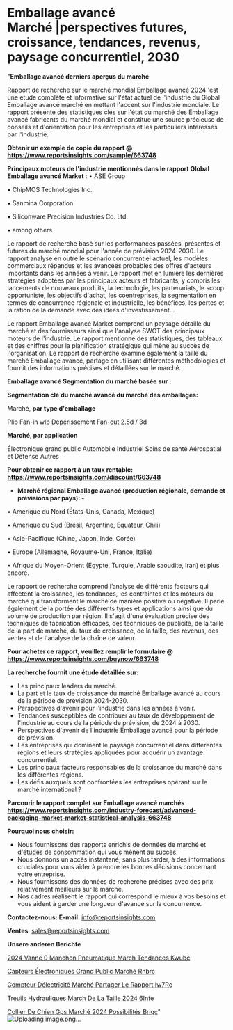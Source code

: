 # Emballage avancé Marché |perspectives futures, croissance, tendances, revenus, paysage concurrentiel, 2030

"<strong>Emballage avancé derniers aperçus du marché</strong>

Rapport de recherche sur le marché mondial Emballage avancé 2024 'est une étude complète et informative sur l'état actuel de l'industrie du Global Emballage avancé marché en mettant l'accent sur l'industrie mondiale. Le rapport présente des statistiques clés sur l'état du marché des Emballage avancé fabricants du marché mondial et constitue une source précieuse de conseils et d'orientation pour les entreprises et les particuliers intéressés par l'industrie.

<strong>Obtenir un exemple de copie du rapport @ <a href=https://www.reportsinsights.com/sample/663748>https://www.reportsinsights.com/sample/663748</a></strong>

<strong>Principaux moteurs de l'industrie mentionnés dans le rapport Global Emballage avancé Market</strong> :
• ASE Group

• ChipMOS Technologies Inc.

• Sanmina Corporation

• Siliconware Precision Industries Co. Ltd.

• among others

Le rapport de recherche basé sur les performances passées, présentes et futures du marché mondial pour l'année de prévision 2024-2030. Le rapport analyse en outre le scénario concurrentiel actuel, les modèles commerciaux répandus et les avancées probables des offres d'acteurs importants dans les années à venir. Le rapport met en lumière les dernières stratégies adoptées par les principaux acteurs et fabricants, y compris les lancements de nouveaux produits, la technologie, les partenariats, le scoop opportuniste, les objectifs d'achat, les coentreprises, la segmentation en termes de concurrence régionale et industrielle, les bénéfices, les pertes et la ration de la demande avec des idées d'investissement. .

Le rapport Emballage avancé Market comprend un paysage détaillé du marché et des fournisseurs ainsi que l'analyse SWOT des principaux moteurs de l'industrie. Le rapport mentionne des statistiques, des tableaux et des chiffres pour la planification stratégique qui mène au succès de l'organisation. Le rapport de recherche examine également la taille du marché Emballage avancé, partage en utilisant différentes méthodologies et fournit des informations précises et détaillées sur le marché.

<strong>Emballage avancé Segmentation du marché basée sur :</strong>

<strong> Segmentation clé du marché avancé du marché des emballages: </strong>

Marché, <strong> par type d'emballage </strong>

Plip
Fan-in wlp
Dépérissement
Fan-out
2.5d / 3d

<strong> Marché, par application </strong>

Électronique grand public
Automobile
Industriel
Soins de santé
Aérospatial et Défense
Autres

<strong>Pour obtenir ce rapport à un taux rentable: <a href=https://www.reportsinsights.com/discount/663748>https://www.reportsinsights.com/discount/663748</a></strong>
<ul>
  <li><strong>Marché régional Emballage avancé (production régionale, demande et prévisions par pays): -</strong></li>
</ul>
• Amérique du Nord (États-Unis, Canada, Mexique)

• Amérique du Sud (Brésil, Argentine, Equateur, Chili)

• Asie-Pacifique (Chine, Japon, Inde, Corée)

• Europe (Allemagne, Royaume-Uni, France, Italie)

• Afrique du Moyen-Orient (Égypte, Turquie, Arabie saoudite, Iran) et plus encore.

Le rapport de recherche comprend l’analyse de différents facteurs qui affectent la croissance, les tendances, les contraintes et les moteurs du marché qui transforment le marché de manière positive ou négative. Il parle également de la portée des différents types et applications ainsi que du volume de production par région. Il s'agit d'une évaluation précise des techniques de fabrication efficaces, des techniques de publicité, de la taille de la part de marché, du taux de croissance, de la taille, des revenus, des ventes et de l'analyse de la chaîne de valeur.

<strong>Pour acheter ce rapport, veuillez remplir le formulaire @   <a href=https://www.reportsinsights.com/buynow/663748>https://www.reportsinsights.com/buynow/663748</a></strong>

<strong>La recherche fournit une étude détaillée sur:</strong>
<ul>
  <li>Les principaux leaders du marché.</li>
  <li>La part et le taux de croissance du marché Emballage avancé au cours de la période de prévision 2024-2030.</li>
  <li>Perspectives d'avenir pour l'industrie dans les années à venir.</li>
  <li>Tendances susceptibles de contribuer au taux de développement de l'industrie au cours de la période de prévision, de 2024 à 2030.</li>
  <li>Perspectives d'avenir de l'industrie Emballage avancé pour la période de prévision.</li>
  <li>Les entreprises qui dominent le paysage concurrentiel dans différentes régions et leurs stratégies appliquées pour acquérir un avantage concurrentiel.</li>
  <li>Les principaux facteurs responsables de la croissance du marché dans les différentes régions.</li>
  <li>Les défis auxquels sont confrontées les entreprises opérant sur le marché international ?</li>
</ul>

<strong>Parcourir le rapport complet sur Emballage avancé marchés <a href=https://www.reportsinsights.com/industry-forecast/advanced-packaging-market-market-statistical-analysis-663748>https://www.reportsinsights.com/industry-forecast/advanced-packaging-market-market-statistical-analysis-663748</a></strong>

<strong>Pourquoi nous choisir:</strong>
<ul>
  <li>Nous fournissons des rapports enrichis de données de marché et d'études de consommation qui vous mènent au succès.</li>
  <li>Nous donnons un accès instantané, sans plus tarder, à des informations cruciales pour vous aider à prendre les bonnes décisions concernant votre entreprise.</li>
  <li>Nous fournissons des données de recherche précises avec des prix relativement meilleurs sur le marché.</li>
  <li>Nos cadres réalisent le rapport qui correspond le mieux à vos besoins et vous aident à garder une longueur d'avance sur la concurrence.</li>
</ul>
<strong>Contactez-nous:
</strong><strong>E-mail:</strong> <a href=mailto:info@reportsinsights.com>info@reportsinsights.com</a>

<strong>Ventes</strong>: <a href=mailto:sales@reportsinsights.com>sales@reportsinsights.com</a>

<strong>Unsere anderen Berichte</strong>

<a href=https://www.linkedin.com/pulse/2024-vanne-%C3%A0-manchon-pneumatique-march%C3%A9-tendances-kwubc/>2024 Vanne  0 Manchon Pneumatique March Tendances Kwubc</a>

<a href=https://www.linkedin.com/pulse/capteurs-électroniques-grand-public-marché-rnbrc/>Capteurs Électroniques Grand Public Marché Rnbrc</a>

<a href=https://www.linkedin.com/pulse/compteur-délectricité-marché-partager-le-rapport-iw7rc/>Compteur Délectricité Marché Partager Le Rapport Iw7Rc</a>

<a href=https://www.linkedin.com/pulse/treuils-hydrauliques-march%C3%A9-de-la-taille-2024-6infe/>Treuils Hydrauliques March De La Taille 2024 6Infe</a>

<a href=https://www.linkedin.com/pulse/collier-de-chien-gps-marché-2024-possibilités-briqc/>Collier De Chien Gps Marché 2024 Possibilités Briqc</a>"
![Uploading image.png…]()
